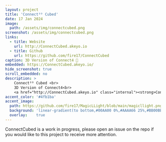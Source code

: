 ```yaml
---
layout: project
title: 'Connect³ᴰ Cubed'
date: 17 Jan 2024
image:  
  path: /assets/img/connectcubed.png
screenshot: /assets/img/connectcubed.png
links:
  - title: Website
    url: http://ConnectCubed.akeyo.io
  - title: Github
    url: https://github.com/fire17/ConnectCubed
caption: 3D Version of Connect4 💚
embedded: https://ConnectCubed.akeyo.io/
hide_screenshot: true
scroll_embedded: no
description: >
    Connect³ᴰ Cubed <br>
    3D Version of Connect4<br>
    <a href="http://ConnectCubed.akeyo.io" class="internal"><strong>ConnectCubed.akeyo.io</strong></a>
accent_color: '#4fb1ba'
accent_image:
  path: https://github.com/fire17/MagicLLight/blob/main/magicllight.png?raw=true
  background: 'linear-gradient(to bottom,#00AA00 0%,#AAAA66 25%,#BB00BB 50%,#3c929e 70%,#ffffff 100%)'
  overlay:    true
---
```


<!-- path: https://github.com/fire17/MagicLLight/blob/main/magicllight.png?raw=true -->
<!-- background: 'linear-gradient(to bottom,#00AA00 0%,#AAAA66 25%,#BB00BB 50%,#3c929e 70%,#ffffff 100%)' -->
<!-- embedded: https://ConnectCubed.akeyo.io/ -->
<!-- embedded_bottom: https://ConnectCubed.akeyo.io/ -->
ConnectCubed is a work in progress, please open an issue on the repo if you would like to this project to receive more attention.

<!-- <a href="http://danilator.wholesome.garden" class="internal"><strong>Danilator.Wholesome.Garden</strong></a> -->
